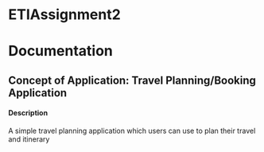 # ETIAssignment2 


<h1> Documentation </h1>

<h2> Concept of Application: Travel Planning/Booking Application </h2>

<h4> Description </h4>
<p> A simple travel planning application which users can use to plan their travel and itinerary </p>
